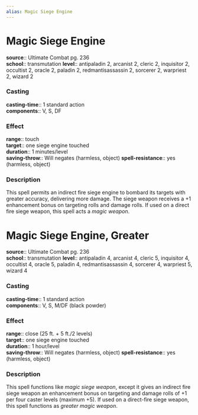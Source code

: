 ```yaml
---
alias: Magic Siege Engine
---
```


# Magic Siege Engine 

**source**:: Ultimate Combat pg. 236  
**school**:: transmutation
**level**:: antipaladin 2, arcanist 2, cleric 2, inquisitor 2, occultist 2, oracle 2, paladin 2, redmantisassassin 2, sorcerer 2, warpriest 2, wizard 2

### Casting 

**casting-time**:: 1 standard action  
**components**:: V, S, DF

### Effect 

**range**:: touch  
**target**:: one siege engine touched  
**duration**:: 1 minutes/level  
**saving-throw**:: Will negates (harmless, object)
**spell-resistance**:: yes (harmless, object)

### Description 

This spell permits an indirect fire siege engine to bombard its targets with greater accuracy, delivering more damage. The siege weapon receives a +1 enhancement bonus on targeting rolls and damage rolls. If used on a direct fire siege weapon, this spell acts a *magic weapon*.

# Magic Siege Engine, Greater 

**source**:: Ultimate Combat pg. 236  
**school**:: transmutation
**level**:: antipaladin 4, arcanist 4, cleric 5, inquisitor 4, occultist 4, oracle 5, paladin 4, redmantisassassin 4, sorcerer 4, warpriest 5, wizard 4

### Casting 

**casting-time**:: 1 standard action  
**components**:: V, S, M/DF (black powder)

### Effect 

**range**:: close (25 ft. + 5 ft./2 levels)  
**target**:: one siege engine touched  
**duration**:: 1 hour/level  
**saving-throw**:: Will negates (harmless, object)
**spell-resistance**:: yes (harmless, object)

### Description 

This spell functions like *magic siege weapon*, except it gives an indirect fire siege weapon an enhancement bonus on targeting and damage rolls of +1 per four caster levels (maximum +5). If used on a direct-fire siege weapon, this spell functions as *greater magic weapon*.
